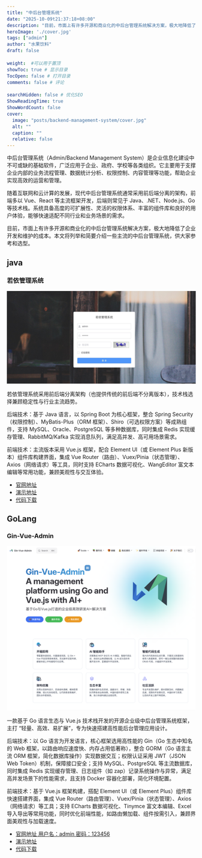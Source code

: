 ```yaml
---
title: "中后台管理系统"
date: "2025-10-09t21:37:18+08:00"
description: "目前，市面上有许多开源和商业化的中后台管理系统解决方案，极大地降低了企业开发和维护的成本。本文将列举和简要介绍一些主流的中后台管理系统，供大家参考和选型。"
heroImage: './cover.jpg'
tags: ["admin"]
author: "水果饮料"
draft: false

weight:  #可以用于置顶
showToc: true # 显示目录
TocOpen: false # 打开目录
comments: false # 评论

searchHidden: false # 优化SEO
ShowReadingTime: true
ShowWordCount: false
cover:
  image: "posts/backend-management-system/cover.jpg"
  alt: ""
  caption: ""
  relative: false
---
```


中后台管理系统（Admin/Backend Management System）是企业信息化建设中不可或缺的基础软件，广泛应用于企业、政府、学校等各类组织。它主要用于支撑企业内部的业务流程管理、数据统计分析、权限控制、内容管理等功能，帮助企业实现高效的运营和管理。

随着互联网和云计算的发展，现代中后台管理系统通常采用前后端分离的架构，前端多以 Vue、React 等主流框架开发，后端则常见于 Java、.NET、Node.js、Go 等技术栈。系统具备高度的可扩展性、灵活的权限体系、丰富的组件库和良好的用户体验，能够快速适配不同行业和业务场景的需求。

目前，市面上有许多开源和商业化的中后台管理系统解决方案，极大地降低了企业开发和维护的成本。本文将列举和简要介绍一些主流的中后台管理系统，供大家参考和选型。

## java

### 若依管理系统

![若依](./ruoyi.jpg)

若依管理系统采用前后端分离架构（也提供传统的前后端不分离版本），技术栈选择兼顾稳定性与行业主流趋势。

后端技术：基于 Java 语言，以 Spring Boot 为核心框架，整合 Spring Security（权限控制）、MyBatis-Plus（ORM 框架）、Shiro（可选权限方案）等成熟组件，支持 MySQL、Oracle、PostgreSQL 等多种数据库，同时集成 Redis 实现缓存管理、RabbitMQ/Kafka 实现消息队列，满足高并发、高可用场景需求。​

前端技术：主流版本采用 Vue.js 框架，配合 Element UI（或 Element Plus 新版本）组件库构建界面，集成 Vue Router（路由）、Vuex/Pinia（状态管理）、Axios（网络请求）等工具，同时支持 ECharts 数据可视化、WangEditor 富文本编辑等常用功能，兼顾美观性与交互体验。

- <a href="https://ruoyi.vip" alt="官网地址" target="_blank">官网地址</a>
- <a href="http://demo.ruoyi.vip" alt="演示地址" target="_blank">演示地址</a>
- <a href="https://gitee.com/y_project/RuoYi" alt="代码下载" target="_blank">代码下载</a>

## GoLang

### Gin-Vue-Admin

![GVA](./gin-vue-admin.png)

一款基于 Go 语言生态与 Vue.js 技术栈开发的开源企业级中后台管理系统框架，主打 “轻量、高效、易扩展”，专为快速搭建高性能后台管理应用设计。

后端技术：以 Go 语言为开发语言，核心框架选用高性能的 Gin（Go 生态中知名的 Web 框架，以路由响应速度快、内存占用低著称），整合 GORM（Go 语言主流 ORM 框架，简化数据库操作）实现数据交互；权限认证采用 JWT（JSON Web Token）机制，保障接口安全；支持 MySQL、PostgreSQL 等主流数据库，同时集成 Redis 实现缓存管理、日志组件（如 zap）记录系统操作与异常，满足高并发场景下的性能需求，且支持 Docker 容器化部署，简化环境配置。​

前端技术：基于 Vue.js 框架构建，搭配 Element UI（或 Element Plus）组件库快速搭建界面，集成 Vue Router（路由管理）、Vuex/Pinia（状态管理）、Axios（网络请求）等工具；支持 ECharts 数据可视化、Tinymce 富文本编辑、Excel 导入导出等常用功能，同时优化前端性能，如路由懒加载、组件按需引入，兼顾界面美观性与加载速度。

- <a href="https://www.gin-vue-admin.com" alt="官网地址" target="_blank">官网地址 用户名：admin 密码：123456</a>
- <a href="http://demo.gin-vue-admin.com" alt="演示地址" target="_blank">演示地址</a>
- <a href="https://github.com/flipped-aurora/gin-vue-admin" alt="代码下载" target="_blank">代码下载</a>

